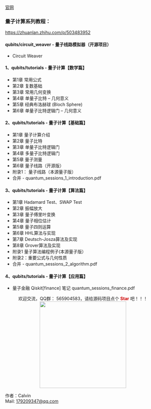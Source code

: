 <div align="left">
  <a href="http://qubits.top/">官网</a>
</div>  


### 量子计算系列教程：
https://zhuanlan.zhihu.com/p/503483952


#### qubits/circuit_weaver - 量子线路模拟器（开源项目） 
- Circuit Weaver


#### 1、qubits/tutorials - 量子计算【数学篇】
- 第1章 常用公式
- 第2章 复数基础
- 第3章 常用几何变换
- 第4章 单量子比特 – 几何意义
- 第5章 经典布洛赫球 (Bloch Sphere)
- 第6章 单量子比特逻辑门 – 几何意义


#### 2、qubits/tutorials - 量子计算【基础篇】
- 第1章 量子计算介绍
- 第2章 量子比特
- 第3章 单量子比特逻辑门
- 第4章 多量子比特逻辑门
- 第5章 量子测量
- 第6章 量子线路（开源版）
- 附录1： 量子线路（本源量子版）
- 合并 - quantum_sessions_1_introduction.pdf      


#### 3、qubits/tutorials - 量子计算【算法篇】
- 第1章 Hadamard Test、SWAP Test   
- 第2章 振幅放大   
- 第3章 量子傅里叶变换   
- 第4章 量子相位估计   
- 第5章 量子四则运算   
- 第6章 HHL算法与实现   
- 第7章 Deutsch-Josza算法及实现   
- 第8章 Grover算法及实现   
- 附录1 量子算法编程例子(本源量子版）   
- 附录2：重要公式与几何性质   
- 合并 - quantum_sessions_2_algorithm.pdf     


#### 4、qubits/tutorials - 量子计算【应用篇】  
- 量子金融 Qiskit[finance] 笔记 quantum_sessions_finance.pdf



<div align="center">
  <div align="center">欢迎交流，QQ群： 565904583，请给源码项目点个 <b><font color="#CE0000">Star</font></b> 吧！！！</div>
<img src="https://qubits.oss-cn-shanghai.aliyuncs.com/images/qq.jpeg"  width = "280"  />
</div>

作者：Calvin    
Mail: 179209347@qq.com